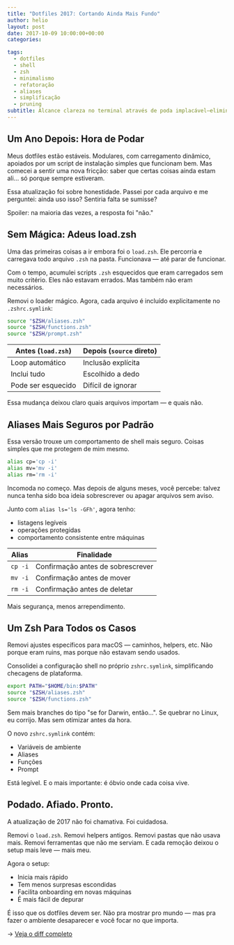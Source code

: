 ```yaml
---
title: "Dotfiles 2017: Cortando Ainda Mais Fundo"
author: helio
layout: post
date: 2017-10-09 10:00:00+00:00
categories:

tags:
  - dotfiles
  - shell
  - zsh
  - minimalismo
  - refatoração
  - aliases
  - simplificação
  - pruning
subtitle: Alcance clareza no terminal através de poda implacável—eliminando loaders mágicos, scripts não utilizados e complexidade de plataforma para criar um ambiente de desenvolvimento rápido, honesto e sustentável
---
```


## Um Ano Depois: Hora de Podar

Meus dotfiles estão estáveis. Modulares, com carregamento dinâmico, apoiados por um script de instalação simples que funcionam bem. Mas comecei a sentir uma nova fricção: saber que certas coisas ainda estam ali... só porque sempre estiveram.

Essa atualização foi sobre honestidade. Passei por cada arquivo e me perguntei: ainda uso isso? Sentiria falta se sumisse?

Spoiler: na maioria das vezes, a resposta foi "não."

## Sem Mágica: Adeus load.zsh

Uma das primeiras coisas a ir embora foi o `load.zsh`. Ele percorria e carregava todo arquivo `.zsh` na pasta. Funcionava — até parar de funcionar.

Com o tempo, acumulei scripts `.zsh` esquecidos que eram carregados sem muito critério. Eles não estavam errados. Mas também não eram necessários.

Removi o loader mágico. Agora, cada arquivo é incluído explicitamente no `.zshrc.symlink`:

```zsh
source "$ZSH/aliases.zsh"
source "$ZSH/functions.zsh"
source "$ZSH/prompt.zsh"
```

| Antes (`load.zsh`) | Depois (`source` direto) |
| ------------------ | ------------------------ |
| Loop automático    | Inclusão explícita       |
| Inclui tudo        | Escolhido a dedo         |
| Pode ser esquecido | Difícil de ignorar       |

Essa mudança deixou claro quais arquivos importam — e quais não.

## Aliases Mais Seguros por Padrão

Essa versão trouxe um comportamento de shell mais seguro. Coisas simples que me protegem de mim mesmo.

```bash
alias cp='cp -i'
alias mv='mv -i'
alias rm='rm -i'
```

Incomoda no começo. Mas depois de alguns meses, você percebe: talvez nunca tenha sido boa ideia sobrescrever ou apagar arquivos sem aviso.

Junto com `alias ls='ls -GFh'`, agora tenho:

- listagens legíveis
- operações protegidas
- comportamento consistente entre máquinas

| Alias   | Finalidade                        |
| ------- | --------------------------------- |
| `cp -i` | Confirmação antes de sobrescrever |
| `mv -i` | Confirmação antes de mover        |
| `rm -i` | Confirmação antes de deletar      |

Mais segurança, menos arrependimento.

## Um Zsh Para Todos os Casos

Removi ajustes específicos para macOS — caminhos, helpers, etc. Não porque eram ruins, mas porque não estavam sendo usados.

Consolidei a configuração shell no próprio `zshrc.symlink`, simplificando checagens de plataforma.

```zsh
export PATH="$HOME/bin:$PATH"
source "$ZSH/aliases.zsh"
source "$ZSH/functions.zsh"
```

Sem mais branches do tipo "se for Darwin, então...". Se quebrar no Linux, eu corrijo. Mas sem otimizar antes da hora.

O novo `zshrc.symlink` contém:

- Variáveis de ambiente
- Aliases
- Funções
- Prompt

Está legível. E o mais importante: é óbvio onde cada coisa vive.

## Podado. Afiado. Pronto.

A atualização de 2017 não foi chamativa. Foi cuidadosa.

Removi o `load.zsh`. Removi helpers antigos. Removi pastas que não usava mais. Removi ferramentas que não me serviam. E cada remoção deixou o setup mais leve — mais meu.

Agora o setup:

- Inicia mais rápido
- Tem menos surpresas escondidas
- Facilita onboarding em novas máquinas
- É mais fácil de depurar

É isso que os dotfiles devem ser. Não pra mostrar pro mundo — mas pra fazer o ambiente desaparecer e você focar no que importa.

→ [Veja o diff completo](https://github.com/helmedeiros/dotfiles/compare/c43d38d05f219c91d026c87638922ffc092d8335...5f3b4f4f5377e2354d0bc2d674d9a414e6bd3c58)
